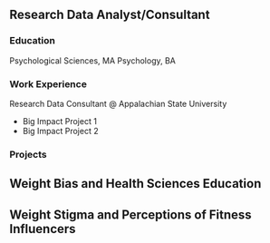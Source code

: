 ## Research Data Analyst/Consultant

### Education 
Psychological Sciences, MA
Psychology, BA

### Work Experience
Research Data Consultant @ Appalachian State University
- Big Impact Project 1
- Big Impact Project 2

### Projects
Weight Bias and Health Sciences Education 
- 
Weight Stigma and Perceptions of Fitness Influencers 
- 

